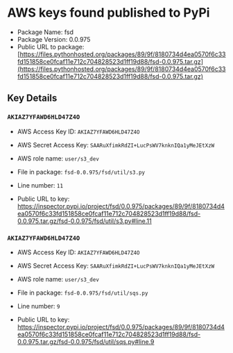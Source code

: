 # AWS keys found published to PyPi

* Package Name: fsd
* Package Version: 0.0.975
* Public URL to package: [https://files.pythonhosted.org/packages/89/9f/8180734d4ea0570f6c33fd151858ce0fcaf11e712c704828523d1ff19d88/fsd-0.0.975.tar.gz](https://files.pythonhosted.org/packages/89/9f/8180734d4ea0570f6c33fd151858ce0fcaf11e712c704828523d1ff19d88/fsd-0.0.975.tar.gz)

## Key Details

### `AKIAZ7YFAWD6HLD47Z4O`

* AWS Access Key ID: `AKIAZ7YFAWD6HLD47Z4O`
* AWS Secret Access Key: `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` 
* AWS role name: `user/s3_dev`
* File in package: `fsd-0.0.975/fsd/util/s3.py`
* Line number: `11`

* Public URL to key: https://inspector.pypi.io/project/fsd/0.0.975/packages/89/9f/8180734d4ea0570f6c33fd151858ce0fcaf11e712c704828523d1ff19d88/fsd-0.0.975.tar.gz/fsd-0.0.975/fsd/util/s3.py#line.11



### `AKIAZ7YFAWD6HLD47Z4O`

* AWS Access Key ID: `AKIAZ7YFAWD6HLD47Z4O`
* AWS Secret Access Key: `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` 
* AWS role name: `user/s3_dev`
* File in package: `fsd-0.0.975/fsd/util/sqs.py`
* Line number: `9`

* Public URL to key: https://inspector.pypi.io/project/fsd/0.0.975/packages/89/9f/8180734d4ea0570f6c33fd151858ce0fcaf11e712c704828523d1ff19d88/fsd-0.0.975.tar.gz/fsd-0.0.975/fsd/util/sqs.py#line.9


